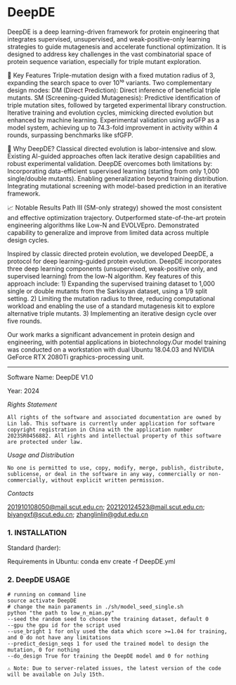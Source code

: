 # DeepDE

DeepDE is a deep learning-driven framework for protein engineering that integrates supervised, unsupervised, and weak-positive-only learning strategies to guide mutagenesis and accelerate functional optimization. It is designed to address key challenges in the vast combinatorial space of protein sequence variation, especially for triple mutant exploration.

🚀 Key Features
Triple-mutation design with a fixed mutation radius of 3, expanding the search space to over 10¹⁰ variants.
Two complementary design modes:
DM (Direct Prediction): Direct inference of beneficial triple mutants.
SM (Screening-guided Mutagenesis): Predictive identification of triple mutation sites, followed by targeted experimental library construction.
Iterative training and evolution cycles, mimicking directed evolution but enhanced by machine learning.
Experimental validation using avGFP as a model system, achieving up to 74.3-fold improvement in activity within 4 rounds, surpassing benchmarks like sfGFP.

🎯 Why DeepDE?
Classical directed evolution is labor-intensive and slow. Existing AI-guided approaches often lack iterative design capabilities and robust experimental validation. DeepDE overcomes both limitations by:
Incorporating data-efficient supervised learning (starting from only 1,000 single/double mutants).
Enabling generalization beyond training distribution.
Integrating mutational screening with model-based prediction in an iterative framework.

📈 Notable Results
Path III (SM-only strategy) showed the most consistent and effective optimization trajectory.
Outperformed state-of-the-art protein engineering algorithms like Low-N and EVOLVEpro.
Demonstrated capability to generalize and improve from limited data across multiple design cycles.


Inspired by classic directed protein evolution, we developed DeepDE, a protocol for deep learning-guided protein evolution. DeepDE incorporates three deep learning components (unsupervised, weak-positive only, and supervised learning) from the low-N algorithm. Key features of this approach include: 1) Expanding the supervised training dataset to 1,000 single or double mutants from the Sarkisyan dataset, using a 1/9 split setting. 2) Limiting the mutation radius to three, reducing computational workload and enabling the use of a standard mutagenesis kit to explore alternative triple mutants. 3) Implementing an iterative design cycle over five rounds.

Our work marks a significant advancement in protein design and engineering, with potential applications in biotechnology.Our model training was conducted on a workstation with dual Ubuntu 18.04.03 and NVIDIA GeForce RTX 2080Ti graphics-processing unit.

------

Software Name: DeepDE V1.0

Year: 2024

*Rights Statement*

```
All rights of the software and associated documentation are owned by Lin lab. This software is currently under application for software copyright registration in China with the application number 2023SR0456882. All rights and intellectual property of this software are protected under law.
```

*Usage and Distribution*

```
No one is permitted to use, copy, modify, merge, publish, distribute, sublicense, or deal in the software in any way, commercially or non-commercially, without explicit written permission.
```

*Contacts*

201910108050@mail.scut.edu.cn; 202120124523@mail.scut.edu.cn; biyangxf@scut.edu.cn; zhanglinlin@gdut.edu.cn



### 1. INSTALLATION

Standard (harder):

Requirements in Ubuntu:
  conda env create -f DeepDE.yml

### 2. DeepDE USAGE

```
# running on command line
source activate DeepDE
# change the main paraments in ./sh/model_seed_single.sh
python "the path to low_n_mian.py"
--seed the random seed to choose the training dataset, default 0
--gpu the gpu id for the script used
--use_bright 1 for only used the data which score >=1.04 for training, and 0 do not have any limitations
--predict_design_seqs 1 for used the trained model to design the mutation, 0 for nothing
--do_design True for training the DeepDE model amd 0 for nothing
```
```
⚠ Note: Due to server-related issues, the latest version of the code will be available on July 15th.
